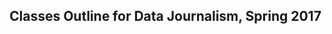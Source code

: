 ## Classes Outline for Data Journalism, Spring 2017

<!--
1. Each class title links to it's class .md document.
2. Each class .md includes class details, including links to assignments that are written as assignment-number or assignment-deadline .md, readings and required software.
3. Data for assignments goes in the `data` folder.
-- >

As anything in Journalism, the classes outline is subject to modifications, depending on the course progress and reporting challenges. You will get notified of changes and their reasons via Github's version control system.

* W1 Feb. 1 - Course introduction and goals, how we will workhouse, researching and finding data * W2 Feb. 8 - Backgrounding people and organizations, planning and pitching investigations
* Feb. 15. **NO CLASS, MONDAY SCHEDULE**
* W3 Feb. 22 - Math and statistical methods for reporting 1 and pitches
* W4 Mar. 1 - Math and statistical methods for reporting 2
* W5 Mar. 8 - Math and statistical methods for reporting 3
* W6 Mar. 15 - Math and statistical methods for reporting 4
* W7 Mar. 22 - Data and database managers 1: Interviewing data with SQL  
* W8 Mar. 29 - Data and database managers 2: Interviewing data and creating SQL databases 
* W9 Apr. 5 - Extracting and cleaning data 
* Apr. 12. **NO CLASS. SPRINGBREAK**
* W10 Apr. 19 - Extracting and cleaning data
* W11 Apr. 26 - Charts and graphics for data analysis **(TBC Neo4j workshop)**
* W12 May. 3 - GeoSpatial Analysis 1
* W13 May. 10 - GeoSpatial Analysis 2
* W 14 May. 17 - Newsroom work: story and web authoring editing
* W15 May. 24 - Demo day
